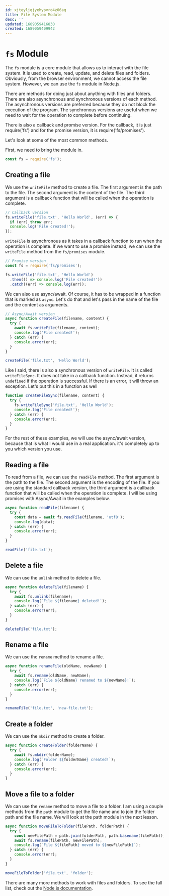 ```yaml
---
id: xjteyljqjyehypvro4z06aq
title: File System Module
desc: ''
updated: 1689059416830
created: 1689059409942
---
```

# `fs` Module

The `fs` module is a core module that allows us to interact with the file system. It is used to create, read, update, and delete files and folders. Obviously, from the browser environment, we cannot access the file system. However, we can use the `fs` module in Node.js.

There are methods for doing just about anything with files and folders. There are also asynchronous and synchronous versions of each method. The asynchronous versions are preferred because they do not block the execution of the program. The synchronous versions are useful when we need to wait for the operation to complete before continuing.

There is also a callback and promise version. For the callback, it is just require('fs') and for the promise version, it is require('fs/promises').

Let's look at some of the most common methods.

First, we need to bring the module in.

```js
const fs = require('fs');
```

## Creating a file

We use the `writeFile` method to create a file. The first argument is the path to the file. The second argument is the content of the file. The third argument is a callback function that will be called when the operation is complete.

```js
// Callback version
fs.writeFile('file.txt', 'Hello World', (err) => {
  if (err) throw err;
  console.log('File created!');
});
```

`writeFile` is asynchronous as it takes in a callback function to run when the operation is complete. If we want to use a promise instead, we can use the `writeFile` method from the `fs/promises` module.

```js
// Promise version
const fs = require('fs/promises');

fs.writeFile('file.txt', 'Hello World')
  .then(() => console.log('File created!'))
  .catch((err) => console.log(err));
```

We can also use async/await. Of course, it has to be wrapped in a function that is marked as `async`. Let's do that and let's pass in the name of the file and the content as arguments.

```js
// Async/Await version
async function createFile(filename, content) {
  try {
    await fs.writeFile(filename, content);
    console.log('File created!');
  } catch (err) {
    console.error(err);
  }
}

createFile('file.txt', 'Hello World');
```

Like I said, there is also a synchronous version of `writeFile`. It is called `writeFileSync`. It does not take in a callback function. Instead, it returns `undefined` if the operation is successful. If there is an error, it will throw an exception. Let's put this in a function as well

```js
function createFileSync(filename, content) {
  try {
    fs.writeFileSync('file.txt', 'Hello World');
    console.log('File created!');
  } catch (err) {
    console.error(err);
  }
}
```

For the rest of these examples, we will use the async/await version, because that is what I would use in a real application. it's completely up to you which version you use.

## Reading a file

To read from a file, we can use the `readFile` method. The first argument is the path to the file. The second argument is the encoding of the file. If you are using the standard callback version, the third argument is a callback function that will be called when the operation is complete. I will be using promises with Async/Await in the examples below.

```js
async function readFile(filename) {
  try {
    const data = await fs.readFile(filename, 'utf8');
    console.log(data);
  } catch (err) {
    console.error(err);
  }
}

readFile('file.txt');
```

## Delete a file

We can use the `unlink` method to delete a file.

```js
async function deleteFile(filename) {
  try {
    await fs.unlink(filename);
    console.log(`File ${filename} deleted!`);
  } catch (err) {
    console.error(err);
  }
}

deleteFile('file.txt');
```

## Rename a file

We can use the `rename` method to rename a file.

```js
async function renameFile(oldName, newName) {
  try {
    await fs.rename(oldName, newName);
    console.log(`File ${oldName} renamed to ${newName}!`);
  } catch (err) {
    console.error(err);
  }
}

renameFile('file.txt', 'new-file.txt');
```

## Create a folder

We can use the `mkdir` method to create a folder.

```js
async function createFolder(folderName) {
  try {
    await fs.mkdir(folderName);
    console.log(`Folder ${folderName} created!`);
  } catch (err) {
    console.error(err);
  }
}
```

## Move a file to a folder

We can use the `rename` method to move a file to a folder. I am using a couple methods from the `path` module to get the file name and to join the folder path and the file name. We will look at the path module in the next lesson.

```js
async function moveFileToFolder(filePath, folderPath) {
  try {
    const newFilePath = path.join(folderPath, path.basename(filePath));
    await fs.rename(filePath, newFilePath);
    console.log(`File ${filePath} moved to ${newFilePath}`);
  } catch (err) {
    console.error(err);
  }
}

moveFileToFolder('file.txt', 'folder');
```

There are many more methods to work with files and folders. To see the full list, check out the [Node.js documentation](https://nodejs.org/api/fs.html).
